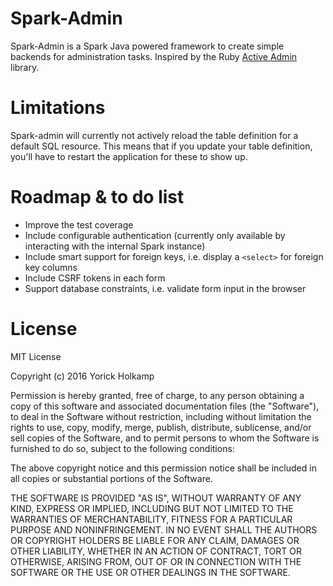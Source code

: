 # Spark-Admin

Spark-Admin is a Spark Java powered framework to create simple backends for administration tasks. 
Inspired by the Ruby [Active Admin](https://github.com/activeadmin/activeadmin) library.

# Limitations

Spark-admin will currently not actively reload the table definition for a default SQL resource. This means that if you 
update your table definition, you'll have to restart the application for these to show up.

# Roadmap & to do list

* Improve the test coverage
* Include configurable authentication (currently only available by interacting with the internal Spark instance)
* Include smart support for foreign keys, i.e. display a `<select>` for foreign key columns
* Include CSRF tokens in each form
* Support database constraints, i.e. validate form input in the browser

# License

MIT License

Copyright (c) 2016 Yorick Holkamp

Permission is hereby granted, free of charge, to any person obtaining a copy
of this software and associated documentation files (the "Software"), to deal
in the Software without restriction, including without limitation the rights
to use, copy, modify, merge, publish, distribute, sublicense, and/or sell
copies of the Software, and to permit persons to whom the Software is
furnished to do so, subject to the following conditions:

The above copyright notice and this permission notice shall be included in all
copies or substantial portions of the Software.

THE SOFTWARE IS PROVIDED "AS IS", WITHOUT WARRANTY OF ANY KIND, EXPRESS OR
IMPLIED, INCLUDING BUT NOT LIMITED TO THE WARRANTIES OF MERCHANTABILITY,
FITNESS FOR A PARTICULAR PURPOSE AND NONINFRINGEMENT. IN NO EVENT SHALL THE
AUTHORS OR COPYRIGHT HOLDERS BE LIABLE FOR ANY CLAIM, DAMAGES OR OTHER
LIABILITY, WHETHER IN AN ACTION OF CONTRACT, TORT OR OTHERWISE, ARISING FROM,
OUT OF OR IN CONNECTION WITH THE SOFTWARE OR THE USE OR OTHER DEALINGS IN THE
SOFTWARE.